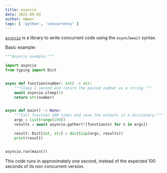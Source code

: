 ```yaml
---
title: asyncio
date: 2021-09-03
author: m0wer
tags: [ 'python', 'concurrency' ]
---
```


[`asyncio`](https://docs.python.org/3/library/asyncio.html) is a library to
write concurrent code using the `async`/`await` syntax.

Basic example:

```python
"""Asyncio example."""

import asyncio
from typing import Dict


async def function(number: int) -> str:
    """Sleep 1 second and return the passed number as a string."""
    await asyncio.sleep(1)
    return str(number)


async def main() -> None:
    """Call function 100 times and save the outputs in a dictionary."""
    args = list(range(100))
    results = await asyncio.gather(*[function(n) for n in args])

    result: Dict[int, str] = dict(zip(args, results))
    print(result)


asyncio.run(main())
```

This code runs in approximately one second, instead of the expected 100 seconds
of its non concurrent version.

